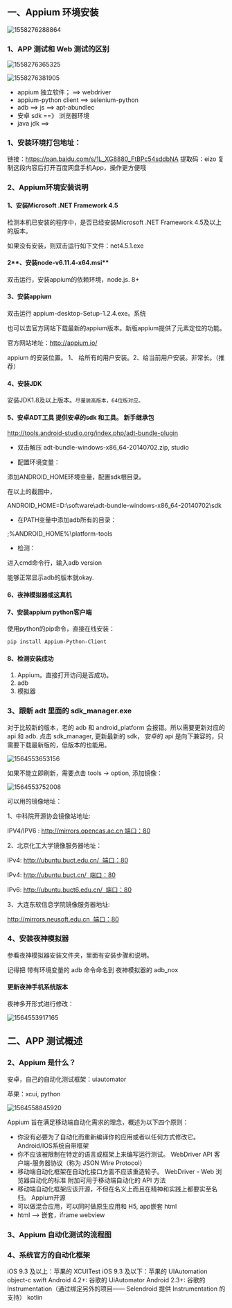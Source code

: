 

## 一、Appium 环境安装



![1558276288864](D:\data\雨泽\typora图片\1558276288864.png)



### 1、APP 测试和 Web 测试的区别

![1558276365325](D:\data\雨泽\typora图片\1558276365325.png)



![1558276381905](D:\data\雨泽\typora图片\1558276381905.png)



- appium 独立软件； ==> webdriver
- appium-python client  ==> selenium-python
- adb ==> js ==> apt-abundlec
- 安卓 sdk ==》 浏览器环境
- java jdk ==> 



### 1、安装环境打包地址：

链接：https://pan.baidu.com/s/1L_XG8880_FtBPc54sddbNA 
提取码：eizo 
复制这段内容后打开百度网盘手机App，操作更方便哦



### 2、Appium环境安装说明



####  **1、安装Microsoft .NET Framework 4.5**

检测本机已安装的程序中，是否已经安装Microsoft .NET Framework 4.5及以上的版本。

如果没有安装，则双击运行如下文件：net4.5.1.exe

####  **2****、安装node-v6.11.4-x64.msi**

   双击运行，安装appium的依赖环境，node.js.  8+

####  **3、安装appium**

   双击运行 appium-desktop-Setup-1.2.4.exe。系统

   也可以去官方网站下载最新的appium版本。新版appium提供了元素定位的功能。

官方网站地址：<http://appium.io/>


appium 的安装位置。 1、 给所有的用户安装。2、给当前用户安装。非常长。（推荐）


####  **4、安装JDK**

   安装JDK1.8及以上版本。`尽量装高版本，64位版对应。`

####  **5、安卓ADT工具** 提供安卓的sdk 和工具。 新手继承包

http://tools.android-studio.org/index.php/adt-bundle-plugin

- 双击解压 adt-bundle-windows-x86_64-20140702.zip, studio

- 配置环境变量：

添加ANDROID_HOME环境变量，配置sdk根目录。

在以上的截图中，

ANDROID_HOME=D:\software\adt-bundle-windows-x86_64-20140702\sdk

- 在PATH变量中添加adb所有的目录：

;%ANDROID_HOME%\platform-tools

- 检测：

进入cmd命令行，输入adb version

能够正常显示adb的版本就okay.

#### 6、夜神模拟器或这真机

#### 7、**安装appium python客户端**

使用python的pip命令，直接在线安装：

```bash
pip install Appium-Python-Client
```



#### 8、检测安装成功

1. Appium。直接打开访问是否成功。
2. adb
3. 模拟器



### 3、跟新 adt 里面的 sdk_manager.exe

对于比较新的版本，老的 adb 和 android_platform 会报错。所以需要更新对应的 api 和 adb. 点击 sdk_manager, 更新最新的 sdk， 安卓的 api 是向下兼容的，只需要下载最新版的，低版本的也能用。

![1564553653156](D:\data\雨泽\typora图片\1564553653156.png)



如果不能立即刷新，需要点击 tools -> option, 添加镜像：

![1564553752008](D:\data\雨泽\typora图片\1564553752008.png)



可以用的镜像地址：

1、中科院开源协会镜像站地址:

IPV4/IPV6 : http://mirrors.opencas.ac.cn 端口：80

2、北京化工大学镜像服务器地址：

IPv4: http://ubuntu.buct.edu.cn/  端口：80

IPv4: http://ubuntu.buct.cn/  端口：80

IPv6: http://ubuntu.buct6.edu.cn/  端口：80

3、大连东软信息学院镜像服务器地址:

http://mirrors.neusoft.edu.cn  端口：80



### 4、**安装夜神模拟器**

参看夜神模拟器安装文件夹，里面有安装步骤和说明。

记得把 带有环境变量的 adb 命令命名到 夜神模拟器的 adb_nox



#### 更新夜神手机系统版本

夜神多开形式进行修改：

![1564553917165](D:\data\雨泽\typora图片\1564553917165.png)









## 二、APP 测试概述



### 2、Appium 是什么？

安卓，自己的自动化测试框架：uiautomator

苹果：xcui,  python



![1564558845920](D:\data\雨泽\typora图片\1564558845920.png)

Appium 旨在满足移动端自动化需求的理念，概述为以下四个原则：


- 你没有必要为了自动化而重新编译你的应用或者以任何方式修改它。
      Android/IOS系统自带框架
- 你不应该被限制在特定的语言或框架上来编写运行测试。
      WebDriver API
       客户端-服务器协议（称为 JSON Wire Protocol）
-  移动端自动化框架在自动化接口方面不应该重造轮子。
      WebDriver  - Web 浏览器自动化的标准
       附加可用于移动端自动化的 API 方法
- 移动端自动化框架应该开源，不但在名义上而且在精神和实践上都要实至名归。
      Appium开源
- 可以做混合应用，可以同时做原生应用和 H5, app嵌套 html
- html --> 嵌套，iframe  webview



### 3、Appium 自动化测试的流程图



### 4、系统官方的自动化框架

iOS 9.3 及以上：苹果的 XCUITest
iOS 9.3 及以下：苹果的 UIAutomation  object-c swift
Android 4.2+: 谷歌的 UiAutomator
Android 2.3+: 谷歌的 Instrumentation（通过绑定另外的项目—— Selendroid 提供 Instrumentation 的支持） kotlin





